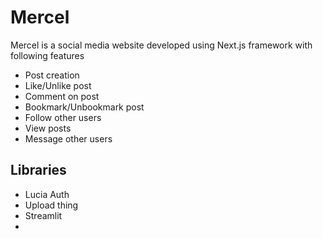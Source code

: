 # Mercel
Mercel is a social media website developed using Next.js framework with following features
- Post creation
- Like/Unlike post
- Comment on post
- Bookmark/Unbookmark post
- Follow other users
- View posts
- Message other users

## Libraries
- Lucia Auth
- Upload thing
- Streamlit
- 

